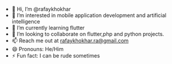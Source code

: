- 👋 Hi, I’m @rafaykhokhar
- 👀 I’m interested in mobile application development and artificial intelligence
- 🌱 I’m currently learning flutter
- 💞️ I’m looking to collaborate on flutter,php and python projects.
- 📫 Reach me out at rafaykhokhar.ra@gmail.com
- 😄 Pronouns: He/Him 
- ⚡ Fun fact: I can be rude sometimes

